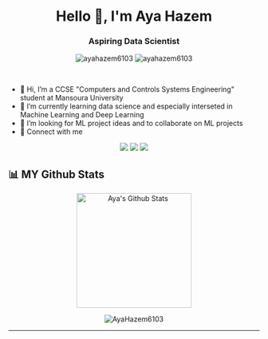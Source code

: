 <h1 align="center">Hello 👋, I'm Aya Hazem</h1>
<h3 align="center">Aspiring Data Scientist</h3>
<p align="center"> <img src="https://komarev.com/ghpvc/?username=ayahazem6103&label=Profile%20views&color=0e75b6&style=flat" alt="ayahazem6103" />
                   <img src="https://img.shields.io/github/followers/ayahazem6103?label=Followers" alt="ayahazem6103" />
</p>

<br>

- 👋 Hi, I’m a CCSE "Computers and Controls Systems Engineering" student at Mansoura University
- 🌱 I’m currently learning data science and especially interseted in Machine Learning and Deep Learning
- 💞️ I’m looking for ML project ideas and to collaborate on ML projects
- 📩 Connect with me

<p align="center">
<a href="mailto:aya.hazem6103@gmail.com"title="Gmail"><img src="https://img.shields.io/badge/gmail-%23F05033.svg?style=for-the-badge&logo=gmail&logoColor=white"/></a>  
<a href="https://www.facebook.com/aya.hazem.12532/" title="Facebook"><img src="https://img.shields.io/badge/Facebook-%231877F2.svg?style=for-the-badge&logo=Facebook&logoColor=white"/></a>
<a href="https://www.linkedin.com/in/ayahazem6103/" title="LinkedIn"><img src="https://img.shields.io/badge/linkedin-%230077B5.svg?style=for-the-badge&logo=linkedin&logoColor=white"/></a>
</p>


## 📊 MY Github Stats
<p align="center">
  <a href="https://github.com/anuraghazra/github-readme-stats">
    <img alt="Aya's Github Stats" src="https://github-readme-stats.vercel.app/api?username=AyaHazem6103&show_icons=true&count_private=true&locale=en&theme=tokyonight&layout=compact" height="230px"/>
  </a>
</p>

<p align="center">
  <img src="https://github-readme-streak-stats.herokuapp.com/?user=AyaHazem6103&theme=tokyonight_duo" alt="AyaHazem6103" />
</p>





  
----
<!-- <summary><b>⚡ Git profile Trophies</b></summary>
 -->
<!-- <p align="center"> <a href="https://github.com/ryo-ma/github-profile-trophy"><img src="https://github-profile-trophy.vercel.app/?username=AyaHazem6103&layout=compact&theme=algolia" alt="AyaHazem6103" /></a> </p>

---- -->
<!-- 
<summary><b>⚡ Recent GitHub Activity</b></summary>
<br/>
<a href="https://github.com/AyaHazem61"><img alt="Aya's Activity Graph" src="https://activity-graph.herokuapp.com/graph?username=AyaHazem61&custom_title=Aya%20Taha%27s%20Contribution%20Graph&theme=react-dark" /></a>
<br/> -->


<!---
AyaHazem61/AyaHazem61 is a ✨ special ✨ repository because its `README.md` (this file) appears on your GitHub profile.
You can click the Preview link to take a look at your changes.
--->
